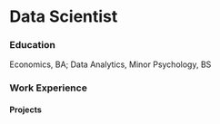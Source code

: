 # Data Scientist 

### Education
Economics, BA; Data Analytics, Minor
Psychology, BS

### Work Experience 



#### Projects
